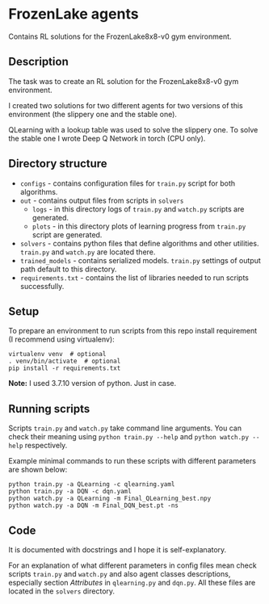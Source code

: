 # FrozenLake agents
Contains RL solutions for the FrozenLake8x8-v0 gym environment.

## Description
The task was to create an RL solution for the FrozenLake8x8-v0 gym environment.

I created two solutions for two different agents for two versions of this environment (the slippery one and the stable one).

QLearning with a lookup table was used to solve the slippery one. To solve the stable one I wrote Deep Q Network in torch (CPU only).

## Directory structure
- `configs` - contains configuration files for `train.py` script for both algorithms.
- `out` - contains output files from scripts in `solvers`
  - `logs` - in this directory logs of `train.py` and `watch.py` scripts are generated.
  - `plots` - in this directory plots of learning progress from `train.py` script are generated.
- `solvers` - contains python files that define algorithms and other utilities. `train.py` and `watch.py` are located there.
- `trained_models` - contains serialized models. `train.py` settings of output path default to this directory.
- `requirements.txt` - contains the list of libraries needed to run scripts successfully.

## Setup
To prepare an environment to run scripts from this repo install requirement (I recommend using virtualenv):
```
virtualenv venv  # optional
. venv/bin/activate  # optional
pip install -r requirements.txt
```
**Note:** I used 3.7.10 version of python. Just in case.

## Running scripts
Scripts `train.py` and `watch.py` take command line arguments. You can check their meaning using `python train.py --help` and `python watch.py --help` respectively.

Example minimal commands to run these scripts with different parameters are shown below:
```
python train.py -a QLearning -c qlearning.yaml
python train.py -a DQN -c dqn.yaml
python watch.py -a QLearning -m Final_QLearning_best.npy
python watch.py -a DQN -m Final_DQN_best.pt -ns
```

## Code
It is documented with docstrings and I hope it is self-explanatory.

For an explanation of what different parameters in config files mean check scripts `train.py` and `watch.py` and also agent classes descriptions, especially section *Attributes* in `qlearning.py` and `dqn.py`. All these files are located in the `solvers` directory.


